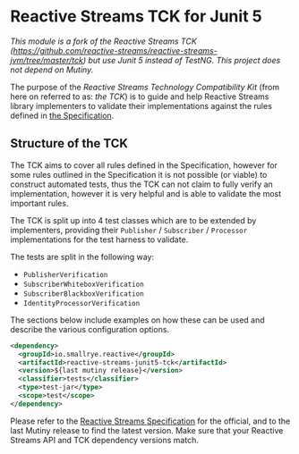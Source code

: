 # Reactive Streams TCK for Junit 5 

_This module is a fork of the Reactive Streams TCK (https://github.com/reactive-streams/reactive-streams-jvm/tree/master/tck)
 but use Junit 5 instead of TestNG. This project does not depend on Mutiny._

The purpose of the *Reactive Streams Technology Compatibility Kit* (from here on referred to as: *the TCK*) is to guide
and help Reactive Streams library implementers to validate their implementations against the rules defined in
 [the Specification](https://github.com/reactive-streams/reactive-streams-jvm).

## Structure of the TCK

The TCK aims to cover all rules defined in the Specification, however for some rules outlined in the Specification it is
not possible (or viable) to construct automated tests, thus the TCK can not claim to fully verify an implementation, however it 
is very helpful and is able to validate the most important rules.

The TCK is split up into 4 test classes which are to be extended by implementers, providing their `Publisher` / `Subscriber` 
/ `Processor` implementations for the test harness to validate.

The tests are split in the following way:

* `PublisherVerification`
* `SubscriberWhiteboxVerification`
* `SubscriberBlackboxVerification`
* `IdentityProcessorVerification`

The sections below include examples on how these can be used and describe the various configuration options.


```xml
<dependency>
  <groupId>io.smallrye.reactive</groupId>
  <artifactId>reactive-streams-junit5-tck</artifactId>
  <version>${last mutiny release}</version>
  <classifier>tests</classifier>
  <type>test-jar</type>
  <scope>test</scope>
</dependency>
```

Please refer to the [Reactive Streams Specification](https://github.com/reactive-streams/reactive-streams-jvm) for the official,
 and to the last Mutiny release to find the latest version. Make sure that your Reactive Streams API and TCK dependency versions match.
